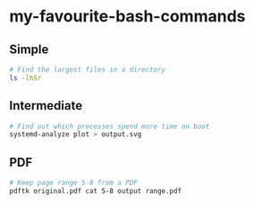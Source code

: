 # my-favourite-bash-commands

## Simple
```bash
# Find the largest files in a directory
ls -lhSr
```

## Intermediate
```bash
# Find out which processes spend more time on boot
systemd-analyze plot > output.svg
```

## PDF
```bash
# Keep page range 5-8 from a PDF
pdftk original.pdf cat 5-8 output range.pdf
```
